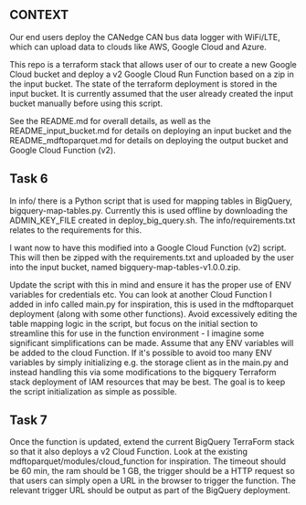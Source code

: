 ## CONTEXT

Our end users deploy the CANedge CAN bus data logger with WiFi/LTE, which can upload data to clouds like AWS, Google Cloud and Azure. 

This repo is a terraform stack that allows user of our  to create a new Google Cloud bucket and deploy a v2 Google Cloud Run Function based on a zip in the input bucket. The state of the terraform deployment is stored in the input bucket. It is currently assumed that the user already created the input bucket manually before using this script.

See the README.md for overall details, as well as the README_input_bucket.md for details on deploying an input bucket and the README_mdftoparquet.md for details on deploying the output bucket and Google Cloud Function (v2). 

## Task 6
In info/ there is a Python script that is used for mapping tables in BigQuery, bigquery-map-tables.py. Currently this is used offline by downloading the ADMIN_KEY_FILE created in deploy_big_query.sh. The info/requirements.txt relates to the requirements for this.

I want now to have this modified into a Google Cloud Function (v2) script. This will then be zipped with the requirements.txt and uploaded by the user into the input bucket, named bigquery-map-tables-v1.0.0.zip.

Update the script with this in mind and ensure it has the proper use of ENV variables for credentials etc. You can look at another Cloud Function I added in info called main.py for inspiration, this is used in the mdftoparquet deployment (along with some other functions). Avoid excessively editing the table mapping logic in the script, but focus on the initial section to streamline this for use in the function environment - I imagine some significant simplifications can be made. Assume that any ENV variables will be added to the cloud Function. If it's possible to avoid too many ENV variables by simply initializing e.g. the storage client as in the main.py and instead handling this via some modifications to the bigquery Terraform stack deployment of IAM resources that may be best. The goal is to keep the script initialization as simple as possible. 

## Task 7
Once the function is updated, extend the current BigQuery TerraForm stack so that it also deploys a v2 Cloud Function. Look at the existing mdftoparquet/modules/cloud_function for inspiration. The timeout should be 60 min, the ram should be 1 GB, the trigger should be a HTTP request so that users can simply open a URL in the browser to trigger the function. The relevant trigger URL should be output as part of the BigQuery deployment. 


